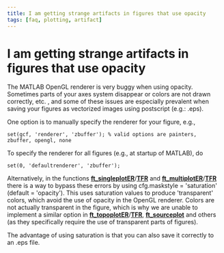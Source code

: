 ```yaml
---
title: I am getting strange artifacts in figures that use opacity
tags: [faq, plotting, artifact]
---
```


# I am getting strange artifacts in figures that use opacity

The MATLAB OpenGL renderer is very buggy when using opacity. Sometimes parts of your axes system disappear or colors are not drawn correctly, etc. , and some of these issues are especially prevalent when saving your figures as vectorized images using postscript (e.g.: .eps).

One option is to manually specify the renderer for your figure, e.g.,  

    set(gcf, 'renderer', 'zbuffer'); % valid options are painters, zbuffer, opengl, none

To specify the renderer for all figures (e.g., at startup of MATLAB), do

    set(0, 'defaultrenderer', 'zbuffer');

Alternatively, in the functions **[ft_singleplotER](https://github.com/fieldtrip/fieldtrip/blob/release/ft_singleplotER.m)**/**[TFR](https://github.com/fieldtrip/fieldtrip/blob/release/ft_singleplotTFR.m)** and **[ft_multiplotER](https://github.com/fieldtrip/fieldtrip/blob/release/ft_multiplotER.m)**/**[TFR](https://github.com/fieldtrip/fieldtrip/blob/release/ft_multiplotTFR.m)** there is a way to bypass these errors by using cfg.maskstyle = 'saturation' (default = 'opacity'). This uses saturation values to produce 'transparent' colors, which avoid the use of opacity in the OpenGL renderer. Colors are not actually transparent in the figure, which is why we are unable to implement a similar option in **[ft_topoplotER](https://github.com/fieldtrip/fieldtrip/blob/release/ft_topoplotER.m)**/**[TFR](https://github.com/fieldtrip/fieldtrip/blob/release/ft_topoplotTFR.m)**, **[ft_sourceplot](https://github.com/fieldtrip/fieldtrip/blob/release/ft_sourceplot.m)** and others (as they specifically require the use of transparent parts of figures).

The advantage of using saturation is that you can also save it correctly to an .eps file.
